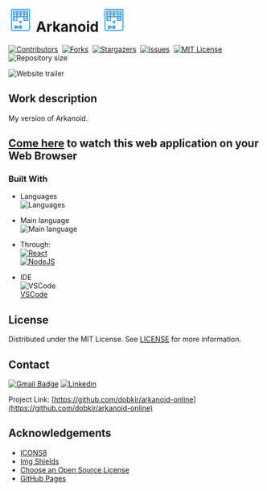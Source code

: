 # ![Arkanoid icon](/img/icons8-arkanoid-48.png) Arkanoid ![Arkanoid icon](/img/icons8-arkanoid-48.png) 

[![Contributors][contributors-shield]][contributors-url]&nbsp;
[![Forks][forks-shield]][forks-url]&nbsp;
[![Stargazers][stars-shield]][stars-url]&nbsp;
[![Issues][issues-shield]][issues-url]&nbsp;
[![MIT License][license-shield]][license-url]&nbsp;
![Repository size][repo-size-shield]&nbsp;

![Website trailer][product-screenshot]

<!-- WORK DESCRIPTION -->
## Work description

My version of Arkanoid. 

<!-- LINK TO WEBSITE -->
## [Come here](https://dobkir.github.io/arkanoid-online/) to watch this web application on your Web Browser

<!-- TOOLS -->
### Built With

- Languages<br>
![Languages][languages-shield]

- Main language<br>
![Main language][main-language-shield]

- Through:<br>
[![React](https://img.shields.io/badge/React-282c34?style=for-the-badge&logo=React&logoColor=61dafb)](https://reactjs.org/)<br>
[![NodeJS](https://img.shields.io/badge/Node.js-026e00?style=for-the-badge&logo=Node.js&logoColor=fff)](https://nodejs.org/)


- IDE<br>
![VSCode](https://img.icons8.com/color/48/000000/visual-studio-code-2019.png)<br>
 [VSCode](https://code.visualstudio.com/)

<!-- LICENSE -->
## License

Distributed under the MIT License. See [LICENSE](LICENSE.txt) for more information.

<!-- CONTACT -->
## Contact

[![Gmail Badge](https://img.shields.io/badge/Gmail-d14836?style=for-the-badge&logo=Gmail&logoColor=white&link=mailto:p.kirillov2020@gmail.com)](mailto:p.kirillov2020@gmail.com)
[![Linkedin](https://img.shields.io/badge/-LinkedIn-black.svg?style=for-the-badge&logo=linkedin&colorB=555)](https://www.linkedin.com/in/pavel-kirillov-dobkir)


Project Link: [https://github.com/dobkir/arkanoid-online](https://github.com/dobkir/arkanoid-online)

<!-- ACKNOWLEDGEMENTS -->
## Acknowledgements
- [ICONS8](https://icons8.com/)
- [Img Shields](https://shields.io)
- [Choose an Open Source License](https://choosealicense.com)
- [GitHub Pages](https://pages.github.com)

<!-- MARKDOWN LINKS & IMAGES -->
<!-- https://www.markdownguide.org/basic-syntax/#reference-style-links -->
[contributors-shield]: https://img.shields.io/github/contributors/dobkir/arkanoid-online.svg?style=for-the-badge
[contributors-url]: https://github.com/dobkir/arkanoid-online/graphs/contributors
[forks-shield]: https://img.shields.io/github/forks/dobkir/arkanoid-online.svg?style=for-the-badge
[forks-url]: https://github.com/dobkir/arkanoid-online/network/members
[stars-shield]: https://img.shields.io/github/stars/dobkir/arkanoid-online.svg?style=for-the-badge
[stars-url]: https://github.com/dobkir/arkanoid-online/stargazers
[issues-shield]: https://img.shields.io/github/issues/dobkir/arkanoid-online.svg?style=for-the-badge
[issues-url]: https://github.com/dobkir/arkanoid-online/issues
[license-shield]: https://img.shields.io/github/license/dobkir/arkanoid-online.svg?style=for-the-badge
[license-url]: https://github.com/dobkir/arkanoid-online/blob/master/LICENSE.txt
[linkedin-shield]: https://img.shields.io/badge/-LinkedIn-black.svg?style=for-the-badge&logo=linkedin&colorB=555
[linkedin-url]: https://www.linkedin.com/in/pavel-kirillov-dobkir
[repo-size-shield]: https://img.shields.io/github/repo-size/dobkir/arkanoid-online.svg?style=for-the-badge
[languages-shield]: https://img.shields.io/github/languages/count/dobkir/arkanoid-online.svg?style=for-the-badge
[main-language-shield]: https://img.shields.io/github/languages/top/dobkir/arkanoid-online.svg?style=for-the-badge&color=f1e05a
[product-screenshot]: https://github.com/dobkir/trailers/blob/master/arkanoid_trailer/arkanoid_trailer.gif